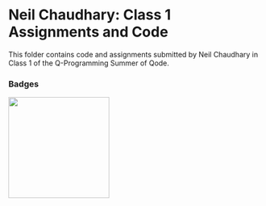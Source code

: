# Neil Chaudhary: Class 1 Assignments and Code
This folder contains code and assignments submitted by Neil Chaudhary in Class 1 of the Q-Programming Summer of Qode.
### Badges
<img src="/badges/attendance.png" width="200px" height="200px">
